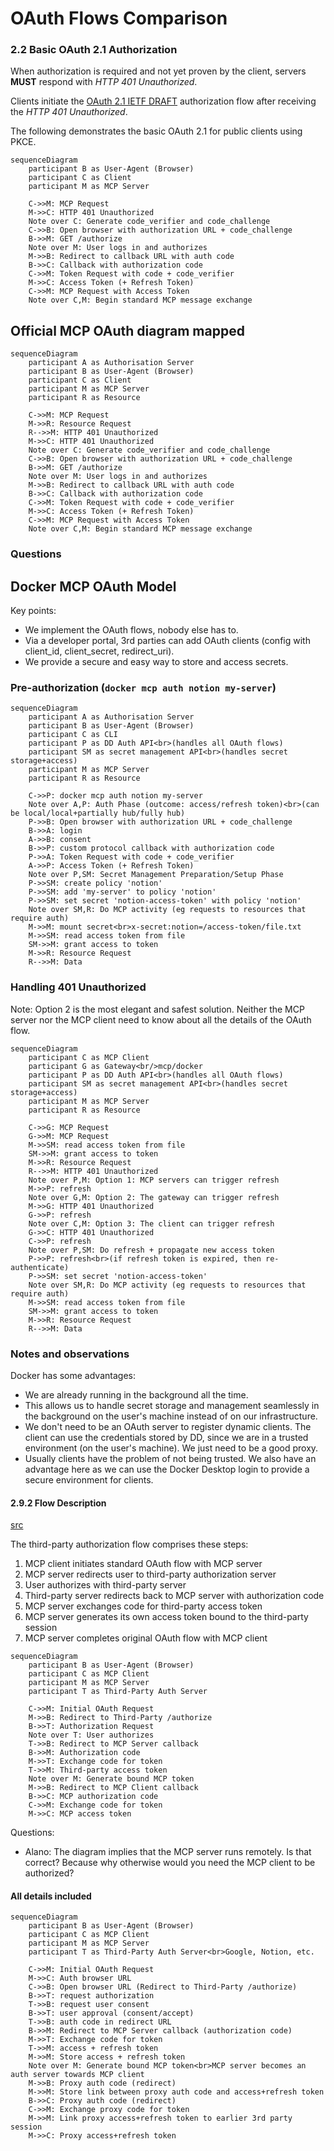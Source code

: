 # OAuth Flows Comparison

### 2.2 Basic OAuth 2.1 Authorization

When authorization is required and not yet proven by the client, servers **MUST** respond
with _HTTP 401 Unauthorized_.

Clients initiate the
[OAuth 2.1 IETF DRAFT](https://datatracker.ietf.org/doc/html/draft-ietf-oauth-v2-1-12)
authorization flow after receiving the _HTTP 401 Unauthorized_.

The following demonstrates the basic OAuth 2.1 for public clients using PKCE.

```mermaid
sequenceDiagram
    participant B as User-Agent (Browser)
    participant C as Client
    participant M as MCP Server

    C->>M: MCP Request
    M->>C: HTTP 401 Unauthorized
    Note over C: Generate code_verifier and code_challenge
    C->>B: Open browser with authorization URL + code_challenge
    B->>M: GET /authorize
    Note over M: User logs in and authorizes
    M->>B: Redirect to callback URL with auth code
    B->>C: Callback with authorization code
    C->>M: Token Request with code + code_verifier
    M->>C: Access Token (+ Refresh Token)
    C->>M: MCP Request with Access Token
    Note over C,M: Begin standard MCP message exchange
```

## Official MCP OAuth diagram mapped

```mermaid
sequenceDiagram
    participant A as Authorisation Server
    participant B as User-Agent (Browser)
    participant C as Client
    participant M as MCP Server
    participant R as Resource

    C->>M: MCP Request
    M->>R: Resource Request
    R-->>M: HTTP 401 Unauthorized
    M->>C: HTTP 401 Unauthorized
    Note over C: Generate code_verifier and code_challenge
    C->>B: Open browser with authorization URL + code_challenge
    B->>M: GET /authorize
    Note over M: User logs in and authorizes
    M->>B: Redirect to callback URL with auth code
    B->>C: Callback with authorization code
    C->>M: Token Request with code + code_verifier
    M->>C: Access Token (+ Refresh Token)
    C->>M: MCP Request with Access Token
    Note over C,M: Begin standard MCP message exchange
```

### Questions

## Docker MCP OAuth Model

Key points:

- We implement the OAuth flows, nobody else has to.
- Via a developer portal, 3rd parties can add OAuth clients (config with client_id, client_secret, redirect_uri).
- We provide a secure and easy way to store and access secrets.

### Pre-authorization (`docker mcp auth notion my-server`)

```mermaid
sequenceDiagram
    participant A as Authorisation Server
    participant B as User-Agent (Browser)
    participant C as CLI
    participant P as DD Auth API<br>(handles all OAuth flows)
    participant SM as secret management API<br>(handles secret storage+access)
    participant M as MCP Server
    participant R as Resource

    C->>P: docker mcp auth notion my-server
    Note over A,P: Auth Phase (outcome: access/refresh token)<br>(can be local/local+partially hub/fully hub)
    P->>B: Open browser with authorization URL + code_challenge
    B->>A: login
    A->>B: consent
    B->>P: custom protocol callback with authorization code
    P->>A: Token Request with code + code_verifier
    A->>P: Access Token (+ Refresh Token)
    Note over P,SM: Secret Management Preparation/Setup Phase
    P->>SM: create policy 'notion'
    P->>SM: add 'my-server' to policy 'notion'
    P->>SM: set secret 'notion-access-token' with policy 'notion'
    Note over SM,R: Do MCP activity (eg requests to resources that require auth)
    M->>M: mount secret<br>x-secret:notion=/access-token/file.txt
    M->>SM: read access token from file
    SM->>M: grant access to token
    M->>R: Resource Request
    R-->>M: Data
```

### Handling 401 Unauthorized

Note: Option 2 is the most elegant and safest solution. Neither the MCP server nor the MCP client need to know about all the details of the OAuth flow.

```mermaid
sequenceDiagram
    participant C as MCP Client
    participant G as Gateway<br/>mcp/docker
    participant P as DD Auth API<br>(handles all OAuth flows)
    participant SM as secret management API<br>(handles secret storage+access)
    participant M as MCP Server
    participant R as Resource

    C->>G: MCP Request
    G->>M: MCP Request
    M->>SM: read access token from file
    SM->>M: grant access to token
    M->>R: Resource Request
    R-->>M: HTTP 401 Unauthorized
    Note over P,M: Option 1: MCP servers can trigger refresh
    M->>P: refresh
    Note over G,M: Option 2: The gateway can trigger refresh
    M->>G: HTTP 401 Unauthorized
    G->>P: refresh
    Note over C,M: Option 3: The client can trigger refresh
    G->>C: HTTP 401 Unauthorized
    C->>P: refresh
    Note over P,SM: Do refresh + propagate new access token
    P->>P: refresh<br>(if refresh token is expired, then re-authenticate)
    P->>SM: set secret 'notion-access-token'
    Note over SM,R: Do MCP activity (eg requests to resources that require auth)
    M->>SM: read access token from file
    SM->>M: grant access to token
    M->>R: Resource Request
    R-->>M: Data
```

### Notes and observations

Docker has some advantages:

- We are already running in the background all the time.
- This allows us to handle secret storage and management seamlessly in the background on the user's machine instead of on our infrastructure.
- We don't need to be an OAuth server to register dynamic clients.
  The client can use the credentials stored by DD, since we are in a trusted environment (on the user's machine).
  We just need to be a good proxy.
- Usually clients have the problem of not being trusted.
  We also have an advantage here as we can use the Docker Desktop login to provide a secure environment for clients.

#### 2.9.2 Flow Description

[src](https://spec.modelcontextprotocol.io/specification/2025-03-26/basic/authorization/#292-flow-description)

The third-party authorization flow comprises these steps:

1. MCP client initiates standard OAuth flow with MCP server
2. MCP server redirects user to third-party authorization server
3. User authorizes with third-party server
4. Third-party server redirects back to MCP server with authorization code
5. MCP server exchanges code for third-party access token
6. MCP server generates its own access token bound to the third-party session
7. MCP server completes original OAuth flow with MCP client

```mermaid
sequenceDiagram
    participant B as User-Agent (Browser)
    participant C as MCP Client
    participant M as MCP Server
    participant T as Third-Party Auth Server

    C->>M: Initial OAuth Request
    M->>B: Redirect to Third-Party /authorize
    B->>T: Authorization Request
    Note over T: User authorizes
    T->>B: Redirect to MCP Server callback
    B->>M: Authorization code
    M->>T: Exchange code for token
    T->>M: Third-party access token
    Note over M: Generate bound MCP token
    M->>B: Redirect to MCP Client callback
    B->>C: MCP authorization code
    C->>M: Exchange code for token
    M->>C: MCP access token
```

Questions:

- Alano: The diagram implies that the MCP server runs remotely. Is that correct? Because why otherwise would you need the MCP client to be authorized?

#### All details included

```mermaid
sequenceDiagram
    participant B as User-Agent (Browser)
    participant C as MCP Client
    participant M as MCP Server
    participant T as Third-Party Auth Server<br>Google, Notion, etc.

    C->>M: Initial OAuth Request
    M->>C: Auth browser URL
    C->>B: Open browser URL (Redirect to Third-Party /authorize)
    B->>T: request authorization
    T->>B: request user consent
    B->>T: user approval (consent/accept)
    T->>B: auth code in redirect URL
    B->>M: Redirect to MCP Server callback (authorization code)
    M->>T: Exchange code for token
    T->>M: access + refresh token
    M->>M: Store access + refresh token
    Note over M: Generate bound MCP token<br>MCP server becomes an auth server towards MCP client
    M->>B: Proxy auth code (redirect)
    M->>M: Store link between proxy auth code and access+refresh token
    B->>C: Proxy auth code (redirect)
    C->>M: Exchange proxy code for token
    M->>M: Link proxy access+refresh token to earlier 3rd party session
    M->>C: Proxy access+refresh token
```
